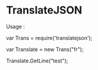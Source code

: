 # TranslateJSON

Usage : 

var Trans = require('translatejson');

var Translate = new Trans("fr");

Translate.GetLine("test");